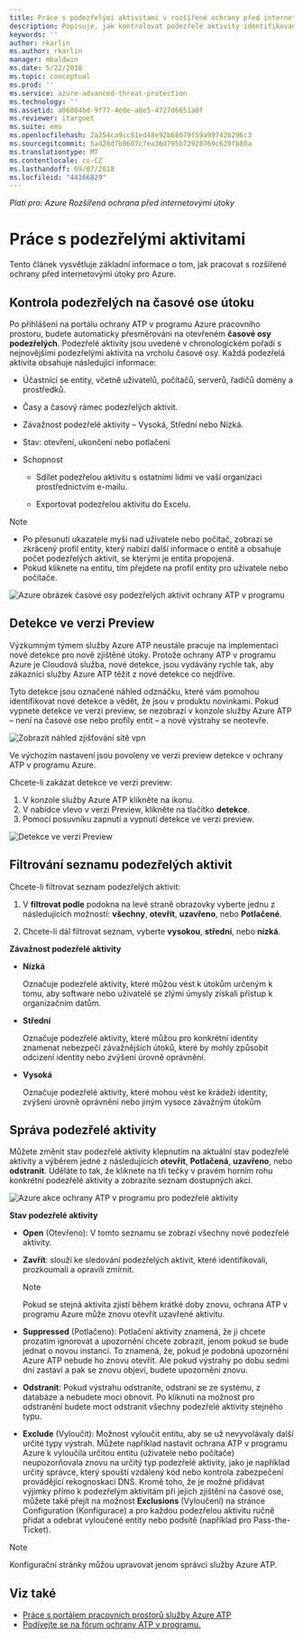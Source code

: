 ```yaml
---
title: Práce s podezřelými aktivitami v rozšířené ochrany před internetovými útoky pro Azure | Dokumentace Microsoftu
description: Popisuje, jak kontrolovat podezřelé aktivity identifikované služby Azure ATP
keywords: ''
author: rkarlin
ms.author: rkarlin
manager: mbaldwin
ms.date: 5/22/2018
ms.topic: conceptual
ms.prod: ''
ms.service: azure-advanced-threat-protection
ms.technology: ''
ms.assetid: a06004bd-9f77-4e8e-a0e5-4727d6651a0f
ms.reviewer: itargoet
ms.suite: ems
ms.openlocfilehash: 2a254ca9cc81ed48e92b68079f59a99742b296c3
ms.sourcegitcommit: 5ad28d7b0607c7ea36d795b72928769c629fb80a
ms.translationtype: MT
ms.contentlocale: cs-CZ
ms.lasthandoff: 09/07/2018
ms.locfileid: "44166829"
---
```

*Platí pro: Azure Rozšířená ochrana před internetovými útoky*



# <a name="working-with-suspicious-activities"></a>Práce s podezřelými aktivitami
Tento článek vysvětluje základní informace o tom, jak pracovat s rozšířené ochrany před internetovými útoky pro Azure.

## Kontrola podezřelých na časové ose útoku <a name="review-suspicious-activities-on-the-attack-time-line"></a>
Po přihlášení na portálu ochrany ATP v programu Azure pracovního prostoru, budete automaticky přesměrováni na otevřeném **časové osy podezřelých**. Podezřelé aktivity jsou uvedené v chronologickém pořadí s nejnovějšími podezřelými aktivita na vrcholu časové osy.
Každá podezřelá aktivita obsahuje následující informace:

-   Účastnící se entity, včetně uživatelů, počítačů, serverů, řadičů domény a prostředků.

-   Časy a časový rámec podezřelých aktivit.

-   Závažnost podezřelé aktivity – Vysoká, Střední nebo Nízká.

-   Stav: otevření, ukončení nebo potlačení

-   Schopnost

    -   Sdílet podezřelou aktivitu s ostatními lidmi ve vaší organizaci prostřednictvím e-mailu.

    -   Exportovat podezřelou aktivitu do Excelu.

> [!NOTE]
> -   Po přesunutí ukazatele myši nad uživatele nebo počítač, zobrazí se zkrácený profil entity, který nabízí další informace o entitě a obsahuje počet podezřelých aktivit, se kterými je entita propojená.
> -   Pokud kliknete na entitu, tím přejdete na profil entity pro uživatele nebo počítače.

![Azure obrázek časové osy podezřelých aktivit ochrany ATP v programu](media/atp-sa-timeline.png)

## Detekce ve verzi Preview<a name="preview-detections"></a>

Výzkumným týmem služby Azure ATP neustále pracuje na implementaci nové detekce pro nově zjištěné útoky. Protože ochrany ATP v programu Azure je Cloudová služba, nové detekce, jsou vydávány rychle tak, aby zákazníci služby Azure ATP těžit z nové detekce co nejdříve.

Tyto detekce jsou označené náhled odznáčku, které vám pomohou identifikovat nové detekce a vědět, že jsou v produktu novinkami. Pokud vypnete detekce ve verzi preview, se nezobrazí v konzole služby Azure ATP – není na časové ose nebo profily entit – a nové výstrahy se neotevře.

![Zobrazit náhled zjišťování sítě vpn](./media/preview-detection-vpn.png) 

Ve výchozím nastavení jsou povoleny ve verzi preview detekce v ochrany ATP v programu Azure. 

Chcete-li zakázat detekce ve verzi preview:

1. V konzole služby Azure ATP klikněte na ikonu.
2. V nabídce vlevo v verzi Preview, klikněte na tlačítko **detekce**.
3. Pomocí posuvníku zapnutí a vypnutí detekce ve verzi preview.
 
![Detekce ve verzi Preview](./media/preview-detections.png) 


## <a name="filter-suspicious-activities-list"></a>Filtrování seznamu podezřelých aktivit
Chcete-li filtrovat seznam podezřelých aktivit:

1.  V **filtrovat podle** podokna na levé straně obrazovky vyberte jednu z následujících možností: **všechny**, **otevřít**, **uzavřeno**, nebo **Potlačené**.

2.  Chcete-li dál filtrovat seznam, vyberte **vysokou**, **střední**, nebo **nízká**.

**Závažnost podezřelé aktivity**

-   **Nízká**

    Označuje podezřelé aktivity, které můžou vést k útokům určeným k tomu, aby software nebo uživatelé se zlými úmysly získali přístup k organizačním datům.

-   **Střední**

    Označuje podezřelé aktivity, které můžou pro konkrétní identity znamenat nebezpečí závažnějších útoků, které by mohly způsobit odcizení identity nebo zvýšení úrovně oprávnění.

-   **Vysoká**

    Označuje podezřelé aktivity, které mohou vést ke krádeži identity, zvýšení úrovně oprávnění nebo jiným vysoce závažným útokům




## <a name="managing-suspicious-activities"></a>Správa podezřelé aktivity
Můžete změnit stav podezřelé aktivity klepnutím na aktuální stav podezřelé aktivity a výběrem jedné z následujících **otevřít**, **Potlačená**, **uzavřeno**, nebo **odstranit**.
Uděláte to tak, že kliknete na tři tečky v pravém horním rohu konkrétní podezřelé aktivity a zobrazíte seznam dostupných akcí.

![Azure akce ochrany ATP v programu pro podezřelé aktivity](./media/atp-sa-actions.png)

**Stav podezřelé aktivity**

-   **Open** (Otevřeno): V tomto seznamu se zobrazí všechny nové podezřelé aktivity.

-   **Zavřít**: slouží ke sledování podezřelých aktivit, které identifikovali, prozkoumali a opravili zmírnit.

    > [!NOTE]
    > Pokud se stejná aktivita zjistí během krátké doby znovu, ochrana ATP v programu Azure může znovu otevřít uzavřené aktivitu.

-   **Suppressed** (Potlačeno): Potlačení aktivity znamená, že ji chcete prozatím ignorovat a upozornění chcete zobrazit, jenom pokud se bude jednat o novou instanci. To znamená, že, pokud je podobná upozornění Azure ATP nebude ho znovu otevřít. Ale pokud výstrahy po dobu sedmi dní zastaví a pak se znovu objeví, budete upozorněni znovu.

- **Odstranit**: Pokud výstrahu odstraníte, odstraní se ze systému, z databáze a nebudete moci obnovit. Po kliknutí na možnost pro odstranění budete moct odstranit všechny podezřelé aktivity stejného typu.

- **Exclude** (Vyloučit): Možnost vyloučit entitu, aby se už nevyvolávaly další určité typy výstrah. Můžete například nastavit ochrana ATP v programu Azure k vyloučila určitou entitu (uživatele nebo počítače) neupozorňovala znovu na určitý typ podezřelé aktivity, jako je například určitý správce, který spouští vzdálený kód nebo kontrola zabezpečení provádějící rekognoskaci DNS. Kromě toho, že je možné přidávat výjimky přímo k podezřelým aktivitám při jejich zjištění na časové ose, můžete také přejít na možnost **Exclusions** (Vyloučení) na stránce Configuration (Konfigurace) a pro každou podezřelou aktivitu ručně přidat a odebrat vyloučené entity nebo podsítě (například pro Pass-the-Ticket). 

> [!NOTE]
> Konfigurační stránky můžou upravovat jenom správci služby Azure ATP.


## <a name="see-also"></a>Viz také

- [Práce s portálem pracovních prostorů služby Azure ATP](workspace-portal.md)
- [Podívejte se na fórum ochrany ATP v programu.](https://aka.ms/azureatpcommunity)